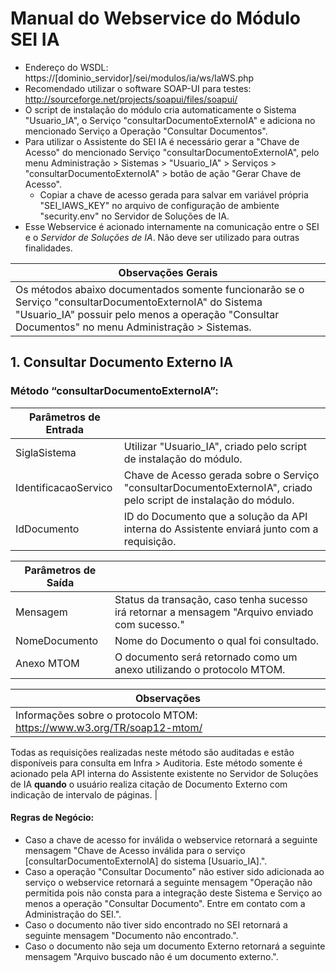 # Manual do Webservice do Módulo SEI IA

 * Endereço do WSDL: https://[dominio_servidor]/sei/modulos/ia/ws/IaWS.php
 * Recomendado utilizar o software SOAP-UI para testes: http://sourceforge.net/projects/soapui/files/soapui/
 * O script de instalação do módulo cria automaticamente o Sistema "Usuario_IA", o Serviço "consultarDocumentoExternoIA" e adiciona no mencionado Serviço a Operação "Consultar Documentos".
 * Para utilizar o Assistente do SEI IA é necessário gerar a "Chave de Acesso" do mencionado Serviço "consultarDocumentoExternoIA", pelo menu Administração > Sistemas > "Usuario_IA" > Serviços > "consultarDocumentoExternoIA" > botão de ação "Gerar Chave de Acesso".
    - Copiar a chave de acesso gerada para salvar em variável própria "SEI_IAWS_KEY" no arquivo de configuração de ambiente "security.env" no Servidor de Soluções de IA.
 * Esse Webservice é acionado internamente na comunicação entre o SEI e o *Servidor de Soluções de IA*. Não deve ser utilizado para outras finalidades.
 
| Observações Gerais |
| ---- |
| Os métodos abaixo documentados somente funcionarão se o Serviço "consultarDocumentoExternoIA" do Sistema "Usuario_IA" possuir pelo menos a operação "Consultar Documentos" no menu Administração > Sistemas. |

## 1. Consultar Documento Externo IA

### Método “consultarDocumentoExternoIA”:

| Parâmetros de Entrada |  |
| ---- | ---- |
| SiglaSistema | Utilizar "Usuario_IA", criado pelo script de instalação do módulo. |
| IdentificacaoServico | Chave de Acesso gerada sobre o Serviço "consultarDocumentoExternoIA", criado pelo script de instalação do módulo. |
| IdDocumento | ID do Documento que a solução da API interna do Assistente enviará junto com a requisição.|

| Parâmetros de Saída |  |
| ---- | ---- |
| Mensagem | Status da transação, caso tenha sucesso irá retornar a mensagem "Arquivo enviado com sucesso." |
| NomeDocumento | Nome do Documento o qual foi consultado. |
| Anexo MTOM | O documento será retornado como um anexo utilizando o protocolo MTOM. |

| Observações |
| ---- |
| Informações sobre o protocolo MTOM: https://www.w3.org/TR/soap12-mtom/
Todas as requisições realizadas neste método são auditadas e estão disponíveis para consulta em Infra > Auditoria.
Este método somente é acionado pela API interna do Assistente existente no Servidor de Soluções de IA **quando** o usuário realiza citação de Documento Externo com indicação de intervalo de páginas. |

#### Regras de Negócio:
 * Caso a chave de acesso for inválida o webservice retornará a seguinte mensagem "Chave de Acesso inválida para o serviço [consultarDocumentoExternoIA] do sistema [Usuario_IA].".
 * Caso a operação "Consultar Documento" não estiver sido adicionada ao serviço o webservice retornará a seguinte mensagem "Operação não permitida pois não consta para a integração deste Sistema e Serviço ao menos a operação "Consultar Documento". Entre em contato com a Administração do SEI.".
 * Caso o documento não tiver sido encontrado no SEI retornará a seguinte mensagem "Documento não encontrado.".
 * Caso o documento não seja um documento Externo retornará a seguinte mensagem "Arquivo buscado não é um documento externo.".
